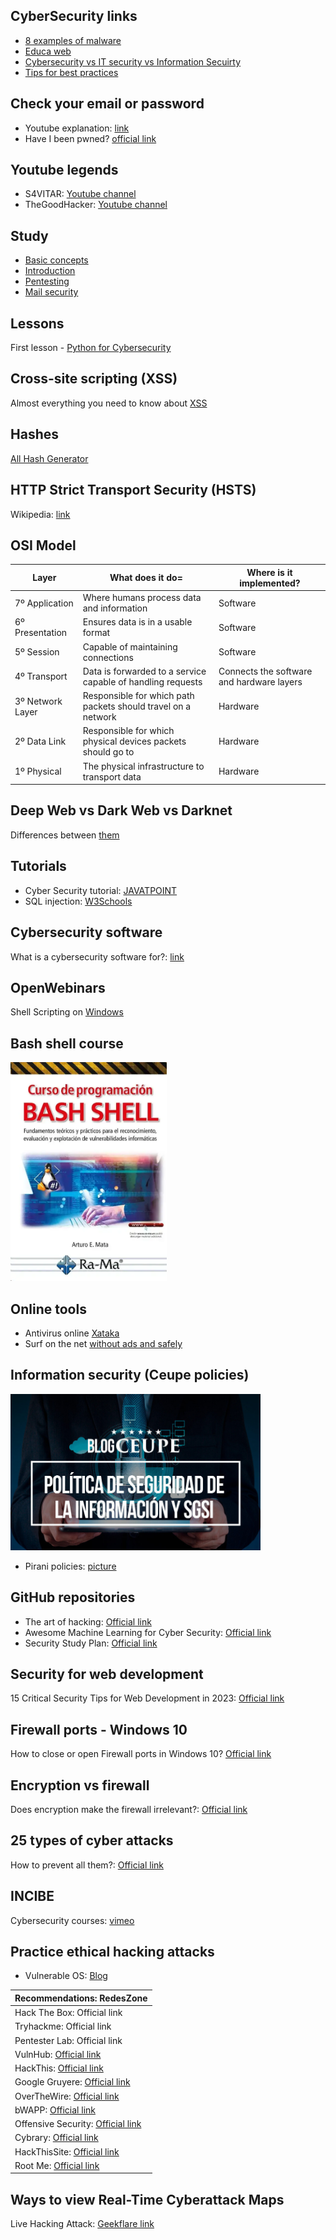 ## CyberSecurity links
- [8 examples of malware](https://arcticwolf.com/resources/blog/8-types-of-malware)
- [Educa web](https://www.educaweb.com/profesion/especialista-ciberseguridad-991/)
- [Cybersecurity vs IT security vs Information Secuirty](https://www.lisainstitute.com/blogs/blog/diferencia-ciberseguridad-seguridad-informatica-seguridad-informacion)
- [Tips for best practices](https://www.titanfile.com/blog/cyber-security-tips-best-practices/)

## Check your email or password
- Youtube explanation: [link](https://www.youtube.com/watch?v=zJ37hsUEICA)
- Have I been pwned? [official link](https://haveibeenpwned.com/)

## Youtube legends
- S4VITAR: [Youtube channel](https://www.youtube.com/c/s4vitar)
- TheGoodHacker: [Youtube channel](https://www.youtube.com/c/thegoodhacker)

## Study
- [Basic concepts](https://drive.google.com/file/d/1pnFwGx9WvZRkgQgVS3dJav3juXRwUYj4/view)
- [Introduction](https://drive.google.com/file/d/17r0xNzaWsrHZGOnxXK0TB6wt3j73qohm/view)
- [Pentesting](https://drive.google.com/file/d/15PcIyOWoIuSVfUykMu5LaR3lpI-fsHs0/view)
- [Mail security](https://drive.google.com/file/d/1eDkl0msS3i3Tm1qjeVxzWddmpSqzake5/view)

## Lessons
First lesson - [Python for Cybersecurity](https://medium.com/cyberdefendersprogram/python-for-cyber-security-lesson-1-introduction-to-python-1976d817976)

## Cross-site scripting (XSS)
Almost everything you need to know about [XSS](https://portswigger.net/web-security/cross-site-scripting)

## Hashes
[All Hash Generator](https://www.browserling.com/tools/all-hashes)

## HTTP Strict Transport Security (HSTS)
Wikipedia: [link](https://en.wikipedia.org/wiki/HTTP_Strict_Transport_Security)

## OSI Model
| Layer | What does it do= | Where is it implemented? |
|---|---|---|
| 7º Application | Where humans process data and information | Software |
| 6º Presentation | Ensures data is in a usable format | Software |
| 5º Session | Capable of maintaining connections | Software |
| 4º Transport | Data is forwarded to a service capable of handling requests | Connects the software and hardware layers |
| 3º Network Layer | Responsible for which path packets should travel on a network | Hardware |
| 2º Data Link | Responsible for which physical devices packets should go to | Hardware |
| 1º Physical | The physical infrastructure to transport data | Hardware |

## Deep Web vs Dark Web vs Darknet
Differences between [them](https://www.xataka.com/servicios/deep-web-dark-web-darknet-diferencias)

## Tutorials
- Cyber Security tutorial: [JAVATPOINT](https://www.javatpoint.com/cyber-security-tutorial)
- SQL injection: [W3Schools](https://www.w3schools.com/sql/sql_injection.asp)

## Cybersecurity software
What is a cybersecurity software for?: [link](https://www.redseguridad.com/actualidad/software-de-ciberseguridad_20220816.html)

## OpenWebinars
Shell Scripting on [Windows](https://openwebinars.net/blog/shell-scripting-en-sistemas-windows/)

## Bash shell course
<a href="https://www.ra-ma.es/libro/curso-de-programacion-bash-shell_140505/">
  <img src="img/picture.webp" alt="Bash shell course" width="250px" height="350px">
</a>

## Online tools
- Antivirus online [Xataka](https://www.xataka.com/basics/16-antivirus-online-gratis-para-buscar-amenazas-descargar-nada)
- Surf on the net [without ads and safely](https://adguard.com/es/welcome.html)

## Information security (Ceupe policies)
<a href="https://www.ceupe.com/blog/ejemplo-politica-seguridad-informacion-y-sgsi.html">
  <img src="img/picture2.jpg" alt="Blog CEUPE" width="400px" height="250px">
</a>

- Pirani policies: [picture](https://www.piranirisk.com/es/academia/especiales/guia-politica-de-seguridad-de-la-informacion)

## GitHub repositories
- The art of hacking: [Official link](https://github.com/The-Art-of-Hacking/h4cker)
- Awesome Machine Learning for Cyber Security: [Official link](https://github.com/jivoi/awesome-ml-for-cybersecurity)
- Security Study Plan: [Official link](https://github.com/jassics/security-study-plan)

## Security for web development
15 Critical Security Tips for Web Development in 2023: [Official link](https://www.netguru.com/blog/web-development-security)

## Firewall ports - Windows 10
How to close or open Firewall ports in Windows 10? [Official link](https://computerhoy.com/noticias/internet/como-cerrar-abrir-puertos-del-firewall-windows-10-73051)

## Encryption vs firewall
Does encryption make the firewall irrelevant?: [Official link](https://news.sophos.com/es-es/2019/12/05/el-cifrado-hace-que-el-firewall-sea-irrelevante/)

## 25 types of cyber attacks
How to prevent all them?: [Official link](https://ciberseguridad.blog/25-tipos-de-ataques-informaticos-y-como-prevenirlos/)

## INCIBE
Cybersecurity courses: [vimeo](https://ciberseguridad.blog/25-tipos-de-ataques-informaticos-y-como-prevenirlos/)

## Practice ethical hacking attacks
- Vulnerable OS: [Blog](https://blog.elhacker.net/2022/02/sistemas-vulnerables-para-practicar-legalmente-pentesting.html)

<table>
  <thead>
    <tr>
      <th>
        Recommendations: <a ref="https://www.redeszone.net/tutoriales/seguridad/paginas-aprender-hacking-etico-internet/">RedesZone</a>
      </th>
    </tr>
  <thead>
  <tbody>
    <tr>
      <td>Hack The Box: <a ref="https://www.hackthebox.com/">Official link</a></td>
    </tr>
    <tr>
      <td>Tryhackme: <a ref="https://tryhackme.com/">Official link</a></td>
    </tr>
    <tr>
      <td>Pentester Lab: <a ref="https://pentesterlab.com/">Official link</a></td>
    </tr>
    <tr>
      <td>VulnHub: <a href="https://www.vulnhub.com/">Official link</a></td>
    </tr>
    <tr>
      <td>HackThis: <a href="https://defendtheweb.net/">Official link</a></td>
    </tr>
    <tr>
      <td>Google Gruyere: <a href="https://google-gruyere.appspot.com/">Official link</a></td>
    </tr>
    <tr>
      <td>OverTheWire: <a href="https://overthewire.org/wargames/">Official link</a></td>
    </tr>
    <tr>
      <td>bWAPP: <a href="http://www.itsecgames.com/">Official link</a></td>
    </tr>
    <tr>
      <td>Offensive Security: <a href="https://www.offsec.com/">Official link</a></td>
    </tr>
    <tr>
      <td>Cybrary: <a href="https://www.cybrary.it/">Official link</a></td>
    </tr>
    <tr>
      <td>HackThisSite: <a href="https://www.hackthissite.org/pages/index/index.php">Official link</a></td>
    </tr>
    <tr>
      <td>Root Me: <a href="https://www.root-me.org/">Official link</a></td>
    </tr>
  </tbody>
</table>

## Ways to view Real-Time Cyberattack Maps
Live Hacking Attack: [Geekflare link](https://geekflare.com/real-time-cyber-attacks/)